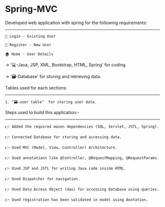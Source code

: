 # Spring-MVC

Developed web application with spring for the following requirements:

-----------------------------------------------------------------

    👤 Login - Existing User

    👥 Register - New User

    🏠 Home - User Details

-> '💻-Java, JSP, XML, Bootstrap, HTML, Spring' for coding.

-> '🗃️-Database' for storing and retrieving data.

Tables used for each sections:

-----------------------------

    1. "🗃️-user table"  for storing user data.

Steps used to build this application:-

-----------------------------------------------------------

    👉 Added the required maven dependencies (SQL, Servlet, JSTL, Spring).

    👉 Connected Database for storing and accessing data.

    👉 Used MVC (Model, View, Controller) Architecture.

    👉 Used annotations like @Controller, @RequestMapping, @RequestParams.

    👉 Used JSP and JSTL for writing Java code inside HTML.

    👉 Used Dispatcher for navigation.

    👉 Used Data Access Object (dao) for accessing Database using queries.

    👉 Used registration has been validated in model using Anotation.

